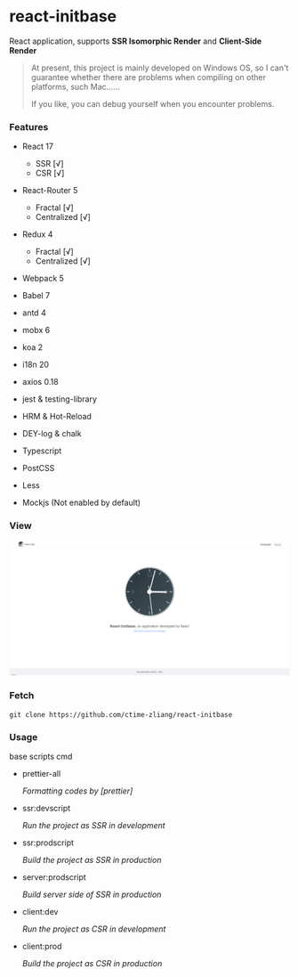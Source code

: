 # react-initbase

React application, supports **SSR Isomorphic Render** and **Client-Side Render**

> At present, this project is mainly developed on Windows OS, so I can't guarantee whether there are problems when compiling on other platforms, such Mac……
>
> If you like, you can debug yourself when you encounter problems.

### Features

-   React 17
    -   SSR [√]
    -   CSR [√]
-   React-Router 5
    -   Fractal [√]
    -   Centralized [√]
-   Redux 4

    -   Fractal [√]
    -   Centralized [√]
-   Webpack 5
-   Babel 7
-   antd 4
-   mobx 6
-   koa 2
-   i18n 20
-   axios 0.18
-   jest & testing-library
-   HRM & Hot-Reload
-   DEY-log & chalk
-   Typescript
-   PostCSS
-   Less
-   Mockjs (Not enabled by default)

### View

![home_ps](.\doc\home_ps.png)

### Fetch

```
git clone https://github.com/ctime-zliang/react-initbase
```

### Usage

base scripts cmd

-   prettier-all

    _Formatting codes by [prettier]_

-   ssr:devscript

    _Run the project as SSR in development_

-   ssr:prodscript

    _Build the project as SSR in production_

-   server:prodscript

    _Build server side of SSR in production_

-   client:dev

    _Run the project as CSR in development_

-   client:prod

    _Build the project as CSR in production_
